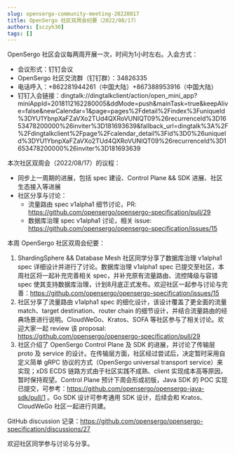 ```yaml
---
slug: opensergo-community-meeting-20220817
title: OpenSergo 社区双周会纪要（2022/08/17）
authors: [sczyh30]
tags: []
---
```


OpenSergo 社区会议每两周开展一次，时间为1小时左右。入会方式：

* 会议形式：钉钉会议
* OpenSergo 社区交流群（钉钉群）：34826335
* 电话呼入：+862281944261（中国大陆）+867388953916（中国大陆）
* 钉钉入会链接：dingtalk://dingtalkclient/action/open_mini_app?miniAppId=2018112162280005&ddMode=push&mainTask=true&keepAlive=false&newCalendar=1&page=pages%2Fdetail%2Findex%3FuniqueId%3DYU1YbnpXaFZaVXo2TUd4QXRoVUNIQT09%26recurrenceId%3D1653478200000%26inviter%3D181693639&fallback_url=dingtalk%3A%2F%2Fdingtalkclient%2Fpage%2Fcalendar_detail%3Fid%3D0%26uniqueId%3DYU1YbnpXaFZaVXo2TUd4QXRoVUNIQT09%26recurrenceId%3D1653478200000%26inviter%3D181693639

本次社区双周会（2022/08/17）的议程：

* 同步上一周期的进展，包括 spec 建设、Control Plane && SDK 进展、社区生态接入等进展
* 社区分享与讨论：
  * 流量路由 spec v1alpha1 细节讨论，PR: https://github.com/opensergo/opensergo-specification/pull/29
  * 数据库治理 spec v1alpha1 讨论，相关 issue: https://github.com/opensergo/opensergo-specification/issues/15

本周 OpenSergo 社区双周会纪要：

1. ShardingSphere && Database Mesh 社区同学分享了数据库治理 v1alpha1 spec 详细设计并进行了讨论。数据库治理 v1alpha1 spec 已提交至社区，本周社区将一起补充完善相关 spec，并补充原有流量路由、流控降级与容错 spec 使其支持数据库治理，计划8月底正式发布。欢迎社区一起参与讨论与完善：https://github.com/opensergo/opensergo-specification/issues/15
2. 社区分享了流量路由 v1alpha1 spec 的细化设计，该设计覆盖了更全面的流量 match、target destination、router chain 的细节设计，并结合流量路由的经典场景进行说明。CloudWeGo、Kratos、SOFA 等社区参与了相关讨论。欢迎大家一起 review 该 proposal: https://github.com/opensergo/opensergo-specification/pull/29
3. 社区介绍了 OpenSergo Control Plane 及 SDK 的进展，并讨论了传输层 proto 及 service 的设计。在传输层方面，社区经过尝试后，决定暂时采用自定义简单 gRPC 协议的方式（OpenSergo universal transport service）来实现；xDS ECDS 链路方式由于社区实践不成熟、client 实现成本高等原因，暂时保持观望。Control Plane 预计下周会形成初版，Java SDK 的 POC 实现已提交，可参考：https://github.com/opensergo/opensergo-java-sdk/pull/1 。Go SDK 设计可参考通用 SDK 设计，后续会和 Kratos、CloudWeGo 社区一起进行共建。

GitHub discussion 记录：https://github.com/opensergo/opensergo-specification/discussions/27

欢迎社区同学参与讨论与分享。

